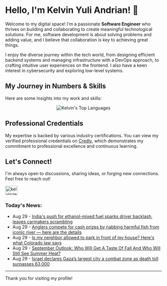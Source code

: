 # Hello, I'm Kelvin Yuli Andrian! 👋

Welcome to my digital space! I'm a passionate **Software Engineer** who thrives on building and collaborating to create meaningful technological solutions. For me, software development is about solving problems and adding value, and I believe that collaboration is key to achieving great things.

I enjoy the diverse journey within the tech world, from designing efficient backend systems and managing infrastructure with a DevOps approach, to crafting intuitive user experiences on the frontend. I also have a keen interest in cybersecurity and exploring low-level systems.

## My Journey in Numbers & Skills

Here are some insights into my work and skills:

<p align="center">
  <img src="https://github-readme-stats.vercel.app/api/top-langs/?username=kelvinzer0&layout=compact&theme=radical" alt="Kelvin's Top Languages" />
</p>

## Professional Credentials

My expertise is backed by various industry certifications. You can view my verified professional credentials on [Credly](https://www.credly.com/users/kelvin-yuli-andrian/badges), which demonstrates my commitment to professional excellence and continuous learning.

## Let's Connect!

I'm always open to discussions, sharing ideas, or forging new connections. Feel free to reach out!

<p align="left">
    <a href="https://linkedin.com/in/kelvinzero" target="blank"><img align="center" src="https://cdn.jsdelivr.net/npm/simple-icons@3.0.1/icons/linkedin.svg" alt="kelvinzero" height="30" width="40" /></a>
</p>

### Today's News:

<!-- feed start -->
- Aug 29 - [India's push for ethanol-mixed fuel sparks driver backlash, leaves carmakers scrambling](https://finance.yahoo.com/news/indias-push-ethanol-mixed-fuel-122202784.html)
- Aug 29 - [Anglers compete for cash prizes by nabbing harmful fish from iconic river — here are the details](https://www.yahoo.com/news/articles/anglers-compete-cash-prizes-nabbing-120000438.html)
- Aug 29 - [Is my neighbor allowed to park in front of my house? Here's what Colorado law says](https://www.yahoo.com/news/articles/neighbor-allowed-park-front-house-110136952.html)
- Aug 29 - [September Outlook: Who Will Get A Taste Of Fall And Who Will Still See Summer Heat?](https://www.yahoo.com/news/articles/september-outlook-taste-fall-still-093500394.html)
- Aug 29 - [Israel declares Gaza’s largest city a combat zone as death toll surpasses 63,000](https://www.yahoo.com/news/articles/israel-declares-gaza-largest-city-085537163.html)
<!-- feed end -->

---

Thank you for visiting my profile!
